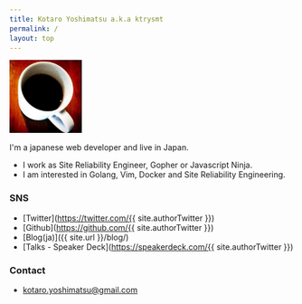 ```yaml
---
title: Kotaro Yoshimatsu a.k.a ktrysmt 
permalink: /
layout: top
---
```


<img src="/assets/images/avatar.png" style="width:128px;">

I'm a japanese web developer and live in Japan.  
- I work as Site Reliability Engineer, Gopher or Javascript Ninja. 
- I am interested in Golang, Vim, Docker and Site Reliability Engineering.

### SNS

- [Twitter](https://twitter.com/{{ site.authorTwitter }})
- [Github](https://github.com/{{ site.authorTwitter }})
- [Blog(ja)]({{ site.url }}/blog/)
- [Talks - Speaker Deck](https://speakerdeck.com/{{ site.authorTwitter }})

### Contact

- kotaro.yoshimatsu@gmail.com

